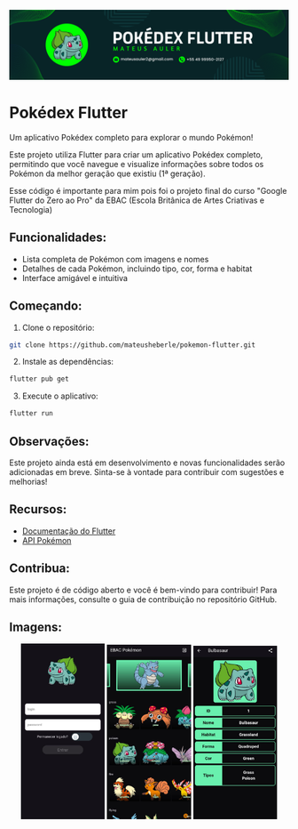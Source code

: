 ![Capa com o título do aplicativo, banner verde](image.png)

# Pokédex Flutter

Um aplicativo Pokédex completo para explorar o mundo Pokémon!

Este projeto utiliza Flutter para criar um aplicativo Pokédex completo, permitindo que você navegue e visualize informações sobre todos os Pokémon da melhor geração que existiu (1ª geração).

Esse código é importante para mim pois foi o projeto final do curso "Google Flutter do Zero ao Pro" da EBAC (Escola Britânica de Artes Criativas e Tecnologia)

## Funcionalidades:

- Lista completa de Pokémon com imagens e nomes
- Detalhes de cada Pokémon, incluindo tipo, cor, forma e habitat
- Interface amigável e intuitiva

## Começando:

1. Clone o repositório:

```sh
git clone https://github.com/mateusheberle/pokemon-flutter.git
```

2. Instale as dependências: 
```sh
flutter pub get
```

3. Execute o aplicativo: 
```sh
flutter run
```

## Observações:

Este projeto ainda está em desenvolvimento e novas funcionalidades serão adicionadas em breve. Sinta-se à vontade para contribuir com sugestões e melhorias!

## Recursos:

- [Documentação do Flutter](https://flutter.dev/docs)
- [API Pokémon](https://pokeapi.co/)

## Contribua:

Este projeto é de código aberto e você é bem-vindo para contribuir! Para mais informações, consulte o guia de contribuição no repositório GitHub.

## Imagens:

<p align="center">
  <img src="1.png" alt="Imagem 1" width="30%">
  <img src="2.png" alt="Imagem 2" width="30%">
  <img src="3.png" alt="Imagem 3" width="30%">
</p>
